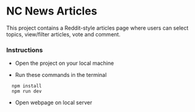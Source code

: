 # NC News Articles

This project contains a Reddit-style articles page where users can select topics, view/filter articles, vote and comment.

### Instructions

- Open the project on your local machine
  
- Run these commands in the terminal
```
  npm install
  npm run dev
```
- Open webpage on local server
